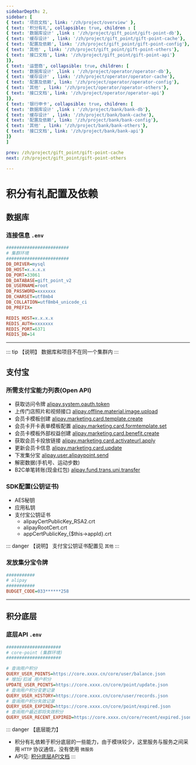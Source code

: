 ```yaml
---
sidebarDepth: 2,
sidebar: [
{ text: '项目文档', link: '/zh/project/overview' },
{ text: '积分有礼', collapsible: true, children : [
{ text: '数据库设计' ,link : '/zh/project/gift_point/gift-point-db'},
{ text: '缓存设计' , link: '/zh/project/gift_point/gift-point-cache'},
{ text: '配置及依赖', link: '/zh/project/gift_point/gift-point-config'},
{ text: '其他' , link: '/zh/project/gift_point/gift-point-others'},
{ text: '接口文档', link: '/zh/project/gift_point/gift-point-api'}
]},
{ text: '运营商', collapsible: true, children: [
{ text: '数据库设计' ,link : '/zh/project/operator/operator-db'},
{ text: '缓存设计' , link: '/zh/project/operator/operator-cache'},
{ text: '配置及依赖', link: '/zh/project/operator/operator-config'},
{ text: '其他' , link: '/zh/project/operator/operator-others'},
{ text: '接口文档', link: '/zh/project/operator/operator-api'}
]},
{ text: '银行申卡', collapsible: true, children: [
{ text: '数据库设计' ,link : '/zh/project/bank/bank-db'},
{ text: '缓存设计' , link: '/zh/project/bank/bank-cache'},
{ text: '配置及依赖', link: '/zh/project/bank/bank-config'},
{ text: '其他' , link: '/zh/project/bank/bank-others'},
{ text: '接口文档', link: '/zh/project/bank/bank-api'}
]}
]

prev: /zh/project/gift_point/gift-point-cache
next: /zh/project/gift_point/gift-point-others

---
```

# 积分有礼配置及依赖

## 数据库

### 连接信息 `.env`
```ini
########################
# 集群环境
########################
DB_DRIVER=mysql
DB_HOST=x.x.x.x
DB_PORT=33061
DB_DATABASE=gift_point_v2
DB_USERNAME=root
DB_PASSWORD=xxxxxxx
DB_CHARSET=utf8mb4
DB_COLLATION=utf8mb4_unicode_ci
DB_PREFIX=

REDIS_HOST=x.x.x.x
REDIS_AUTH=xxxxxxx
REDIS_PORT=6371
REDIS_DB=14

```

---

::: tip 【说明】
数据库和项目不在同一个集群内
:::


## 支付宝

### 所需支付宝能力列表(Open API)

- 获取访问令牌 [alipay.system.oauth.token](https://opendocs.alipay.com/mini/02dodi)
- 上传门店照片和视频接口 [alipay.offline.material.image.upload](https://opendocs.alipay.com/mini/02drva)
- 会员卡模板创建 [alipay.marketing.card.template.create](https://opendocs.alipay.com/open/02dvee)
- 会员卡开卡表单模板配置 [alipay.marketing.card.formtemplate.set](https://opendocs.alipay.com/open/02dvei)
- 会员卡模板外部权益创建 [alipay.marketing.card.benefit.create](https://opendocs.alipay.com/open/02e7gv)
- 获取会员卡投放链接 [alipay.marketing.card.activateurl.apply](https://opendocs.alipay.com/open/02dvej)
- 更新会员卡信息 [alipay.marketing.card.update](https://opendocs.alipay.com/open/02dven)
- 下发集分宝 [alipay.user.alipaypoint.send](https://opendocs.alipay.com/open/02a93b)
- 解密数据(手机号、运动步数)
- B2C单笔转账(现金红包) [alipay.fund.trans.uni.transfer](https://opendocs.alipay.com/open/02byuo)

### SDK配置(公钥证书)

- AES秘钥
- 应用私钥
- 支付宝公钥证书
  - alipayCertPublicKey_RSA2.crt
  - alipayRootCert.crt
  - appCertPublicKey_{$this->appId}.crt

::: danger 【说明】
支付宝公钥证书配置见 `其他`
:::

### 发放集分宝令牌

```ini
###########
# alipay
###########
BUDGET_CODE=033******258

```

---

## 积分底层

### 底层API  `.env`

```ini
#####################
# core-point (集群环境)
#####################

# 查询用户积分
QUERY_USER_POINTS=https://core.xxxx.cn/core/user/balance.json
# 增加/扣减 用户积分
UPDATE_USER_POINTS=https://core.xxxx.cn/core/point/update.json
# 查询用户积分变更记录
QUERY_USER_HISTORY=https://core.xxxx.cn/core/user/records.json
# 查询用户积分失效记录
QUERY_USER_EXPIRED=https://core.xxxx.cn/core/point/expired.json
# 查询用户最近即将失效积分
QUERY_USER_RECENT_EXPIRED=https://core.xxxx.cn/core/recent/expired.json

```

::: danger 【底层能力】
- 积分有礼依赖于积分底层的一些能力，由于模块较少，这里服务与服务之间采用 `HTTP` 协议通信，没有使用 `微服务`
- API见: [积分底层API文档](/zh/project/gift_point/api/core-query-points.md)
:::
